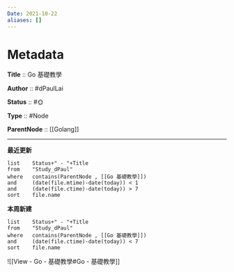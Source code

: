 ```yaml
---
Date: 2021-10-22
aliases: []
---
```


# Metadata

**Title** :: Go 基礎教學

**Author** :: #dPaulLai

**Status** :: #🌞

**Type** :: #Node

**ParentNode** :: [[Golang]]

---

**最近更新**

```dataview
list 	Status+" - "+Title
from 	"Study_dPaul"
where 	contains(ParentNode , [[Go 基礎教學]])
and		(date(file.mtime)-date(today)) < 1
and 	(date(file.ctime)-date(today)) > 7
sort	file.name
```

**本周新建**

```dataview
list 	Status+" - "+Title
from 	"Study_dPaul"
where 	contains(ParentNode , [[Go 基礎教學]])
and		(date(file.ctime)-date(today)) < 7
sort	file.name
```

![[View - Go - 基礎教學#Go - 基礎教學]]
